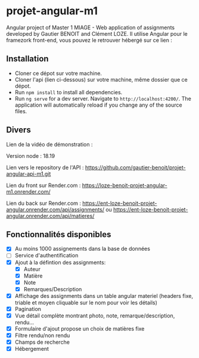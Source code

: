 # projet-angular-m1

Angular project of Master 1 MIAGE - Web application of assignments developed by Gautier BENOIT and Clément LOZE. Il utilise Angular pour le framezork front-end, vous pouvez le retrouver hébergé sur ce lien :

## Installation

- Cloner ce dépot sur votre machine.
- Cloner l'api (lien ci-dessous) sur votre machine, même dossier que ce dépot.
- Run `npm install` to install all dependencies.
- Run `ng serve` for a dev server. Navigate to `http://localhost:4200/`. The application will automatically reload if you change any of the source files.

## Divers

Lien de la vidéo de démonstration :

Version node : 18.19

Lien vers le repository de l'API : https://github.com/gautier-benoit/projet-angular-api-m1.git

Lien du front sur Render.com : https://loze-benoit-projet-angular-m1.onrender.com/

Lien du back sur Render.com : https://ent-loze-benoit-projet-angular.onrender.com/api/assignments/ ou https://ent-loze-benoit-projet-angular.onrender.com/api/matieres/

## Fonctionnalités disponibles

- [x] Au moins 1000 assignements dans la base de données
- [ ] Service d'authentification
- [x] Ajout à la défintion des assignments:
  - [x] Auteur
  - [x] Matière
  - [x] Note
  - [x] Remarques/Description
- [x] Affichage des assignments dans un table angular materiel (headers fixe, triable et moyen cliquable sur le nom pour voir les détails)
- [x] Pagination
- [x] Vue détail complète montrant photo, note, remarque/description, rendu...
- [x] Formulaire d'ajout propose un choix de matières fixe
- [x] Filtre rendu/non rendu
- [x] Champs de recherche
- [x] Hébergement
